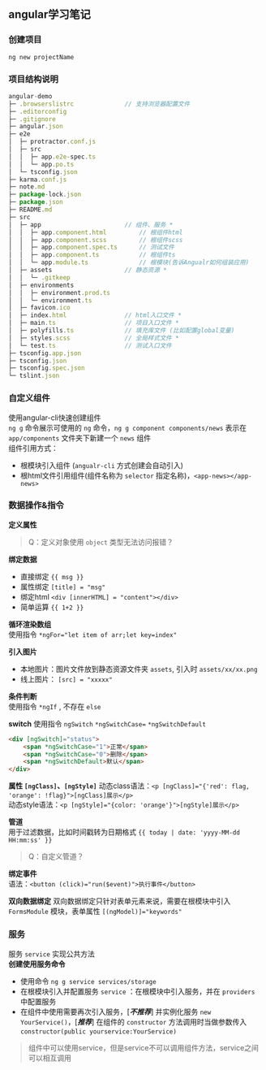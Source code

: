 ## angular学习笔记

### 创建项目
`ng new projectName`

### 项目结构说明
```javascript
angular-demo
├─ .browserslistrc              // 支持浏览器配置文件
├─ .editorconfig
├─ .gitignore
├─ angular.json
├─ e2e
│  ├─ protractor.conf.js
│  ├─ src
│  │  ├─ app.e2e-spec.ts
│  │  └─ app.po.ts
│  └─ tsconfig.json
├─ karma.conf.js
├─ note.md
├─ package-lock.json
├─ package.json
├─ README.md
├─ src
│  ├─ app                       // 组件、服务 *
│  │  ├─ app.component.html         // 根组件html
│  │  ├─ app.component.scss         // 根组件scss
│  │  ├─ app.component.spec.ts      // 测试文件
│  │  ├─ app.component.ts           // 根组件ts
│  │  └─ app.module.ts              // 根模块(告诉Angualr如何组装应用)
│  ├─ assets                    // 静态资源 *
│  │  └─ .gitkeep
│  ├─ environments
│  │  ├─ environment.prod.ts
│  │  └─ environment.ts
│  ├─ favicon.ico
│  ├─ index.html                // html入口文件 *
│  ├─ main.ts                   // 项目入口文件 *
│  ├─ polyfills.ts              // 填充库文件 (比如配置global变量)
│  ├─ styles.scss               // 全局样式文件 *
│  └─ test.ts                   // 测试入口文件
├─ tsconfig.app.json
├─ tsconfig.json
├─ tsconfig.spec.json
└─ tslint.json
```

### 自定义组件
使用angular-cli快速创建组件  
`ng g` 命令展示可使用的 `ng` 命令，`ng g component components/news` 表示在 `app/components` 文件夹下新建一个 `news` 组件  
组件引用方式：  
+ 根模块引入组件 (`angualr-cli` 方式创建会自动引入)
+ 根html文件引用组件(组件名称为 `selector` 指定名称)，`<app-news></app-news>`

### 数据操作&指令

**定义属性**  
>Q：定义对象使用 `object` 类型无法访问报错？
  
**绑定数据**  
+ 直接绑定 `{{ msg }}`
+ 属性绑定 `[title] = "msg"`
+ 绑定html `<div [innerHTML] = "content"></div>`
+ 简单运算 `{{ 1+2 }}`

**循环渲染数组**  
使用指令 `*ngFor="let item of arr;let key=index"`

**引入图片**  
+ 本地图片：图片文件放到静态资源文件夹 `assets`, 引入时 `assets/xx/xx.png`
+ 线上图片： `[src] = "xxxxx"`

**条件判断**  
使用指令 `*ngIf` , 不存在 `else`

**switch** 
使用指令 `ngSwitch` `*ngSwitchCase=` `*ngSwitchDefault`
```html
<div [ngSwitch]="status">
    <span *ngSwitchCase="1">正常</span>
    <span *ngSwitchCase="0">删除</span>
    <span *ngSwitchDefault>默认</span>
</div>
```

**属性 `[ngClass]`、`[ngStyle]`** 
动态class语法：`<p [ngClass]="{'red': flag, 'orange': !flag}">[ngClass]展示</p>`  
动态style语法：`<p [ngStyle]="{color: 'orange'}">[ngStyle]展示</p>`

**管道**  
用于过滤数据，比如时间戳转为日期格式 `{{ today | date: 'yyyy-MM-dd HH:mm:ss' }}` 

>Q：自定义管道？

**绑定事件**  
语法：`<button (click)="run($event)">执行事件</button>`

**双向数据绑定**
双向数据绑定只针对表单元素来说，需要在根模块中引入 `FormsModule` 模块，表单属性 `[(ngModel)]="keywords"`

### 服务
服务 `service` 实现公共方法  
**创建使用服务命令**  
+ 使用命令 `ng g service services/storage`
+ 在根模块引入并配置服务 `service` ：在根模块中引入服务，并在 `providers` 中配置服务
+ 在组件中使用需要再次引入服务，[***不推荐***] 并实例化服务 `new YourService()`，[***推荐***] 在组件的 `constructor` 方法调用时当做参数传入 `constructor(public yourservice:YourService)`  

>组件中可以使用service，但是service不可以调用组件方法，service之间可以相互调用